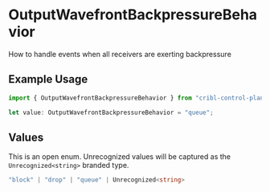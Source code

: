 # OutputWavefrontBackpressureBehavior

How to handle events when all receivers are exerting backpressure

## Example Usage

```typescript
import { OutputWavefrontBackpressureBehavior } from "cribl-control-plane/models/operations";

let value: OutputWavefrontBackpressureBehavior = "queue";
```

## Values

This is an open enum. Unrecognized values will be captured as the `Unrecognized<string>` branded type.

```typescript
"block" | "drop" | "queue" | Unrecognized<string>
```